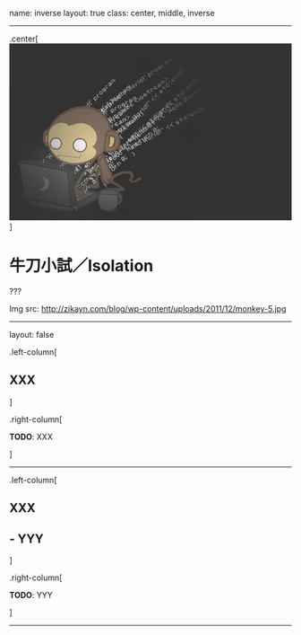 name: inverse
layout: true
class: center, middle, inverse

---

.center[![bg](img/CodeMonkey-3.jpg)]

# 牛刀小試／Isolation

???

Img src: http://zikayn.com/blog/wp-content/uploads/2011/12/monkey-5.jpg

---

layout: false

.left-column[
  ## XXX
]

.right-column[

**TODO**: XXX

]

---

.left-column[
  ## XXX
  ## - YYY
]

.right-column[

**TODO**: YYY

]

---






